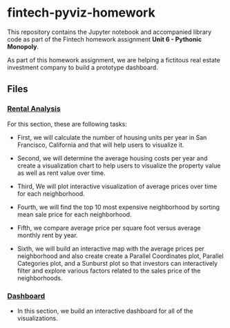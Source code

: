 # fintech-pyviz-homework

This repository contains the Jupyter notebook and accompanied library code as part of the Fintech homework assignment **Unit 6 - Pythonic Monopoly**.

As part of this homework assignment, we are helping a fictitous real estate investment company to build a prototype dashboard. 


## Files

### [Rental Analysis](rental_analysis.ipynb)

For this section, these are following tasks:

- First, we will calculate the number of housing units per year in San Francisco, California and that will help users to visualize it.

- Second, we will determine the average housing costs per year and create a visualization chart to help users to visualize the property value as well as rent value over time.

- Third, We will plot interactive visualization of average prices over time for each neighborhood.

- Fourth, we will find the top 10 most expensive neighborhood by sorting mean sale price for each neighborhood.

- Fifth, we compare average price per square foot versus average monthly rent by year.

- Sixth, we will build an interactive map with the average prices per neighborhood and also create create a Parallel Coordinates plot, Parallel Categories plot, and a Sunburst plot so that investors can interactively filter and explore various factors related to the sales price of the neighborhoods.


### [Dashboard](dashboard.ipynb)

- In this section, we build an interactive dashboard for all of the visualizations.
